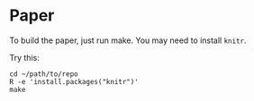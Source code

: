 # Paper

To build the paper, just run make. You may need to install `knitr`.

Try this:

~~~
cd ~/path/to/repo
R -e 'install.packages("knitr")'
make
~~~
